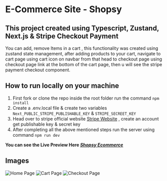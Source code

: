 # E-Commerce Site - Shopsy

## This project created using Typescript, Zustand, Next.js & Stripe Checkout Payment

You can add, remove Items in a cart , this functionality was created using zustand state management, after adding products to your cart, navigate to cart page using cart icon on navbar from that head to checkout page using checkout page link at the bottom of the cart page, then u will see the stripe payment checkout component.

## How to run locally on your machine

1. First fork or clone the repo inside the root folder run the command `npm install`
2. Create a .env.local file & create two variables `Next_PUBLIC_STRIPE_PUBLISHABLE_KEY` & `STRIPE_SECREET_KEY`
3. Head over to stripe official website [Stripe Website](https://stripe.com/en-in) , create an account get publishable key & secret key
4. After completing all the above mentioned steps run the server using command `npm run dev`

**You can see the Live Preview Here _[Shopsy Ecommerce](https://ecommerce-store-in-ts-next-js.vercel.app/)_**

## Images

![Home Page](/home-page.png, "This is Home Page of Shopsy")
![Cart Page](/cart-page.png, "This is Cart Page of Shopsy")
![Checkout Page](/checkout-page.png, "This is Checkout Page of Shopsy")
